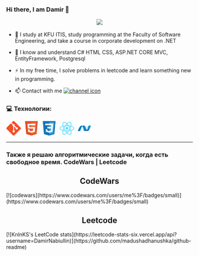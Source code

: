 ### Hi there, I am Damir 👋

<div id="header" align="center">
  <img src="https://media.giphy.com/media/M9gbBd9nbDrOTu1Mqx/giphy.gif" width="100"/>
</div>

- :telescope: I study at KFU ITIS, study programming at the Faculty of Software Engineering, and take a course in corporate development on .NET

- :seedling: I know and understand C# HTML CSS, ASP.NET CORE MVC, EntityFramework, Postgresql

- :zap: In my free time, I solve problems in leetcode and learn something new in programming.

- :mailbox: Contact with me [![channel icon](https://patrolavia.github.io/telegram-badge/follow.png)](https://t.me/cd_xxx)

### 💻 Технологии:

<div>
  <img src="https://github.com/devicons/devicon/blob/master/icons/git/git-original.svg" title="git" alt="git" width="40" height="40"/>&nbsp
  <img src="https://github.com/devicons/devicon/blob/master/icons/html5/html5-original.svg" title="html5" alt="html5" width="40" height="40"/>&nbsp
  <img src="https://github.com/devicons/devicon/blob/master/icons/css3/css3-original.svg" title="css" alt="css" width="40" height="40"/>&nbsp
  <img src="https://github.com/devicons/devicon/blob/master/icons/react/react-original.svg" title="reactjs" alt="reactjs" width="40" height="40"/>&nbsp
  <img src="https://github.com/devicons/devicon/blob/master/icons/dot-net/dot-net-original.svg" title="webpack" alt="webpack" width="40" height="40"/>&nbsp
</div>

---

### Также я решаю алгоритмические задачи, когда есть свободное время. CodeWars | Leetcode
<h2 align="center">CodeWars</h2>
[![codewars](https://www.codewars.com/users/me%3F/badges/small)](https://www.codewars.com/users/me%3F/badges/small)
<p></p>
<p align="center">
    <h2 align="center">Leetcode</h2>
</p>
[![KnlnKS's LeetCode stats](https://leetcode-stats-six.vercel.app/api?username=DamirNabiullin)](https://github.com/madushadhanushka/github-readme)
